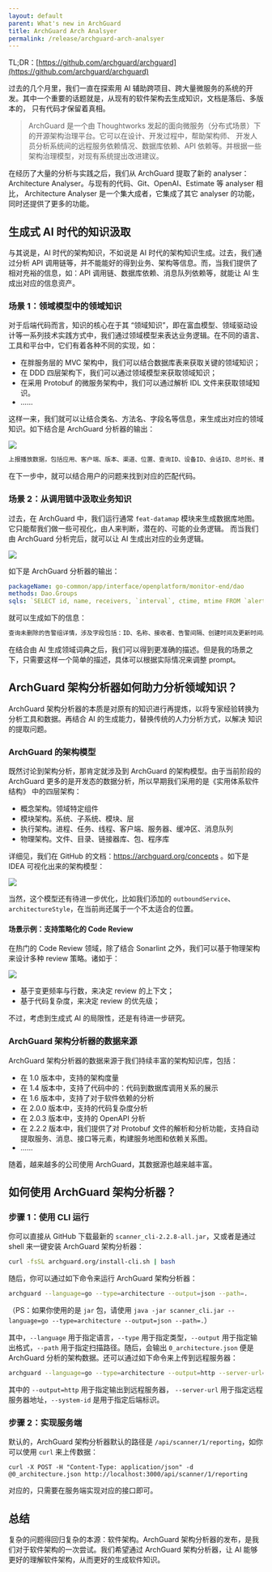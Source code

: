 ```yaml
---
layout: default
parent: What's new in ArchGuard
title: ArchGuard Arch Analsyer
permalink: /release/archguard-arch-analsyer
---
```


TL;DR：[https://github.com/archguard/archguard](https://github.com/archguard/archguard)

过去的几个月里，我们一直在探索用 AI 辅助跨项目、跨大量微服务的系统的开发。其中一个重要的话题就是，从现有的软件架构去生成知识，文档是落后、多版本的，
只有代码才保留着真相。

> ArchGuard 是一个由 Thoughtworks 发起的面向微服务（分布式场景）下的开源架构治理平台。它可以在设计、开发过程中，帮助架构师、
> 开发人员分析系统间的远程服务依赖情况、数据库依赖、API 依赖等。并根据一些架构治理模型，对现有系统提出改进建议。

在经历了大量的分析与实践之后，我们从 ArchGuard 提取了新的 analyser：Architecture Analyser。与现有的代码、Git、OpenAI、Estimate
等 analyser 相比， Architecture Analyser 是一个集大成者，它集成了其它 analyser 的功能，同时还提供了更多的功能。

## 生成式 AI 时代的知识汲取

与其说是，AI 时代的架构知识，不如说是 AI 时代的架构知识生成。过去，我们通过分析 API 调用链等，并不能能好的得到业务、架构等信息。而，当我们提供了
相对充裕的信息，如：API 调用链、数据库依赖、消息队列依赖等，就能让 AI 生成出对应的信息资产。

### 场景 1：领域模型中的领域知识

对于后端代码而言，知识的核心在于其 “领域知识”，即在富血模型、领域驱动设计等一系列技术实践方式中，我们通过领域模型来表达业务逻辑。在不同的语言、
工具和平台中，它们有着各种不同的实现，如：

- 在胖服务层的 MVC 架构中，我们可以结合数据库表来获取关键的领域知识；
- 在 DDD 四层架构下，我们可以通过领域模型来获取领域知识；
- 在采用 Protobuf 的微服务架构中，我们可以通过解析 IDL 文件来获取领域知识。
- ……

这样一来，我们就可以让结合类名、方法名、字段名等信息，来生成出对应的领域知识。如下结合是 ArchGuard 分析器的输出：

![](/assets/images/genai-domain-description.png)

```markdown
上报播放数据，包括应用、客户端、版本、渠道、位置、查询ID、设备ID、会话ID、总时长、播放时长、数据类型、页面和模块。
```

在下一步中，就可以结合用户的问题来找到对应的匹配代码。

### 场景 2：从调用链中汲取业务知识

过去，在 ArchGuard 中，我们运行通常 `feat-datamap` 模块来生成数据库地图。它只能帮我们做一些可视化，由人来判断，潜在的、可能的业务逻辑。
而当我们由 ArchGuard 分析完后，就可以让 AI 生成出对应的业务逻辑。

![](/assets/images/genai-database-call.png)

如下是 ArchGuard 分析器的输出：

```yaml
packageName: go-common/app/interface/openplatform/monitor-end/dao
methods: Dao.Groups
sqls: `SELECT id, name, receivers, `interval`, ctime, mtime FROM `alert_group` WHERE id in (0) AND is_deleted = 0`
```

就可以生成如下的信息：

```markdown
查询未删除的告警组详情，涉及字段包括：ID、名称、接收者、告警间隔、创建时间及更新时间。
```

在结合由 AI 生成领域词典之后，我们可以得到更准确的描述。但是我的场景之下，只需要这样一个简单的描述，具体可以根据实际情况来调整 prompt。

## ArchGuard 架构分析器如何助力分析领域知识？

ArchGuard 架构分析器的本质是对原有的知识进行再提炼，以将专家经验转换为分析工具和数据。再结合 AI 的生成能力，替换传统的人力分析方式，以解决
知识的提取问题。

### ArchGuard 的架构模型

既然讨论到架构分析，那肯定就涉及到 ArchGuard 的架构模型。由于当前阶段的 ArchGuard 更多的是开发态的数据分析，所以早期我们采用的是《实用体系软件结构》
中的四层架构：

- 概念架构。领域特定组件
- 模块架构。系统、子系统、模块、层
- 执行架构。进程、任务、线程、客户端、服务器、缓冲区、消息队列
- 物理架构。文件、目录、链接器库、包、程序库

详细见，我们在 GitHub 的文档：https://archguard.org/concepts 。如下是 IDEA 可视化出来的架构模型：

![](/assets/images/arch-view-model.png)

当然，这个模型还有待进一步优化，比如我们添加的 `outboundService`、`architectureStyle`，在当前尚还属于一个不太适合的位置。

#### 场景示例：支持策略化的 Code Review

在热门的 Code Review 领域，除了结合 Sonarlint 之外，我们可以基于物理架构来设计多种 review 策略。诸如于：

![](/assets/images/core-model.png)

- 基于变更频率与行数，来决定 review 的上下文；
- 基于代码复杂度，来决定 review 的优先级；

不过，考虑到生成式 AI 的局限性，还是有待进一步研究。

### ArchGuard 架构分析器的数据来源

ArchGuard 架构分析器的数据来源于我们持续丰富的架构知识库，包括：

- 在 1.0 版本中，支持的架构度量
- 在 1.4 版本中，支持了代码中的：代码到数据库调用关系的展示
- 在 1.6 版本中，支持了对于软件依赖的分析
- 在 2.0.0 版本中，支持的代码复杂度分析
- 在 2.0.3 版本中，支持的 OpenAPI 分析
- 在 2.2.2 版本中，我们提供了对 Protobuf 文件的解析和分析功能，支持自动提取服务、消息、接口等元素，构建服务地图和依赖关系图。
- ……

随着，越来越多的公司使用 ArchGuard，其数据源也越来越丰富。

## 如何使用 ArchGuard 架构分析器？

### 步骤 1：使用 CLI 运行

你可以直接从 GitHub 下载最新的 `scanner_cli-2.2.8-all.jar`，又或者是通过 shell 来一键安装 ArchGuard 架构分析器：

```bash
curl -fsSL archguard.org/install-cli.sh | bash
```

随后，你可以通过如下命令来运行 ArchGuard 架构分析器：

```bash
archguard --language=go --type=architecture --output=json --path=.
```

（PS：如果你使用的是 `jar` 包，请使用 `java -jar scanner_cli.jar --language=go --type=architecture --output=json --path=.`）

其中，`--language` 用于指定语言，`--type` 用于指定类型，`--output` 用于指定输出格式，`--path` 用于指定扫描路径。随后，会输出
`0_architecture.json` 便是 ArchGuard 分析的架构数据。还可以通过如下命令来上传到远程服务器：

```bash
archguard --language=go --type=architecture --output=http --server-url=http://localhost:3000 --path=. --system-id=1
```

其中的 `--output=http` 用于指定输出到远程服务器， `--server-url` 用于指定远程服务器地址，`--system-id` 是用于指定后端标识。

### 步骤 2：实现服务端

默认的，ArchGuard 架构分析器默认的路径是 `/api/scanner/1/reporting`，如你可以使用 `curl` 来上传数据：

```
curl -X POST -H "Content-Type: application/json" -d @0_architecture.json http://localhost:3000/api/scanner/1/reporting
```

对应的，只需要在服务端实现对应的接口即可。

## 总结

复杂的问题得回归复杂的本源：软件架构。ArchGuard 架构分析器的发布，是我们对于软件架构的一次尝试。我们希望通过 ArchGuard 架构分析器，让 AI
能够更好的理解软件架构，从而更好的生成软件知识。
